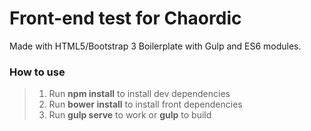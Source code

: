 # Front-end test for Chaordic
Made with HTML5/Bootstrap 3 Boilerplate with Gulp and ES6 modules.

### How to use

> 1. Run **npm install** to install dev dependencies
> 2. Run **bower install** to install front dependencies
> 3. Run **gulp serve** to work or **gulp** to build
